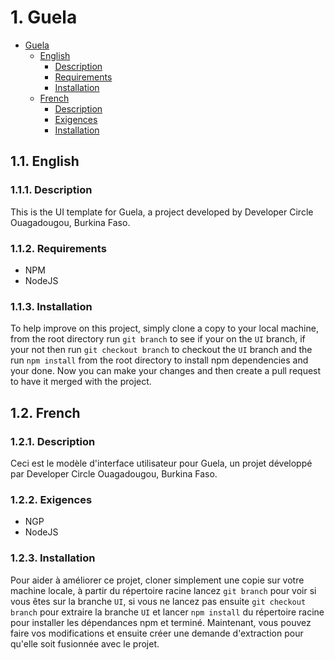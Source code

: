 # 1. Guela

<!-- TOC -->

- [Guela](#guela)
    - [English](#english)
        - [Description](#description)
        - [Requirements](#requirements)
        - [Installation](#installation)
    - [French](#french)
        - [Description](#description)
        - [Exigences](#exigences)
        - [Installation](#installation)

<!-- /TOC -->

## 1.1. English

### 1.1.1. Description
This is the UI template for Guela, a project developed by Developer Circle Ouagadougou, Burkina Faso.

### 1.1.2. Requirements

- NPM
- NodeJS

### 1.1.3. Installation

To help improve on this project, simply clone a copy to your local machine, from the root directory run `git branch` to see if your on the `UI` branch, if your not then run `git checkout branch` to checkout the `UI` branch and the run `npm install` from the root directory to install npm dependencies and your done. Now you can make your changes and then create a pull request to have it merged with the project.

## 1.2. French

### 1.2.1. Description
Ceci est le modèle d'interface utilisateur pour Guela, un projet développé par Developer Circle Ouagadougou, Burkina Faso.

### 1.2.2. Exigences

- NGP
- NodeJS

### 1.2.3. Installation

Pour aider à améliorer ce projet, cloner simplement une copie sur votre machine locale, à partir du répertoire racine lancez `git branch` pour voir si vous êtes sur la branche `UI`, si vous ne lancez pas ensuite `git checkout branch` pour extraire la branche `UI` et lancer `npm install` du répertoire racine pour installer les dépendances npm et terminé. Maintenant, vous pouvez faire vos modifications et ensuite créer une demande d'extraction pour qu'elle soit fusionnée avec le projet.